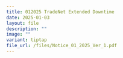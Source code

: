 ```yaml
---
title: 012025 TradeNet Extended Downtime
date: 2025-01-03
layout: file
description: ""
image: ""
variant: tiptap
file_url: /files/Notice_01_2025_Ver_1.pdf
---
```

